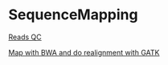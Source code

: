 # SequenceMapping

[Reads QC](https://github.com/wlz0726/SequenceMapping/blob/master/01.reads.QC/README.md)

[Map with BWA and do realignment with GATK](https://github.com/wlz0726/SequenceMapping/blob/master/02.Mapping/README.md)

